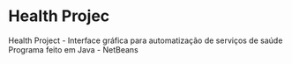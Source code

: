 # Health Projec
Health Project - Interface gráfica para automatização de serviços de saúde
Programa feito em Java - NetBeans
